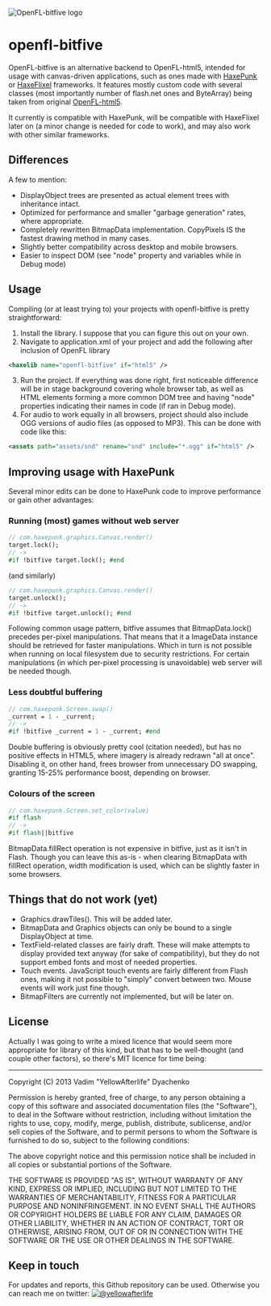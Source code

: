 ![OpenFL-bitfive logo](https://raw.github.com/YellowAfterlife/openfl-microtests/master/assets/img/bitfive.png)
# openfl-bitfive
OpenFL-bitfive is an alternative backend to OpenFL-html5, intended for usage with canvas-driven applications, such as ones made with [HaxePunk](http://haxepunk.com/) or [HaxeFlixel](http://haxeflixel.com/) frameworks. It features mostly custom code with several classes (most importantly number of flash.net ones and ByteArray) being taken from original [OpenFL-html5](https://github.com/openfl/openfl-html5).

It currently is compatible with HaxePunk, will be compatible with HaxeFlixel later on (a minor change is needed for code to work), and may also work with other similar frameworks.

## Differences
A few to mention:
*	DisplayObject trees are presented as actual element trees with inheritance intact.
*	Optimized for performance and smaller "garbage generation" rates, where appropriate.
*	Completely rewritten BitmapData implementation. CopyPixels IS the fastest drawing method in many cases.
*	Slightly better compatibility across desktop and mobile browsers.
*	Easier to inspect DOM (see "node" property and variables while in Debug mode)

## Usage
Compiling (or at least trying to) your projects with openfl-bitfive is pretty straightforward:
1.	Install the library. I suppose that you can figure this out on your own.
2.	Navigate to application.xml of your project and add the following after inclusion of OpenFL library
```xml
<haxelib name="openfl-bitfive" if="html5" />
```
3.	Run the project. If everything was done right, first noticeable difference will be in stage background covering whole browser tab, as well as HTML elements forming a more common DOM tree and having "node" properties indicating their names in code (if ran in Debug mode).
4.	For audio to work equally in all browsers, project should also include OGG versions of audio files (as opposed to MP3). This can be done with code like this:
```xml
<assets path="assets/snd" rename="snd" include="*.ogg" if="html5" />
```

## Improving usage with HaxePunk
Several minor edits can be done to HaxePunk code to improve performance or gain other advantages:

### Running (most) games without web server
```haxe
// com.haxepunk.graphics.Canvas.render()
target.lock();
// ->
#if !bitfive target.lock(); #end
```
(and similarly)
```haxe
// com.haxepunk.graphics.Canvas.render()
target.unlock();
// ->
#if !bitfive target.unlock(); #end
```
Following common usage pattern, bitfive assumes that BitmapData.lock() precedes per-pixel manipulations. That means that it a ImageData instance should be retrieved for faster manipulations. Which in turn is not possible when running on local filesystem due to security restrictions.
For certain manipulations (in which per-pixel processing is unavoidable) web server will be needed though.

### Less doubtful buffering
```haxe
// com.haxepunk.Screen.swap()
_current = 1 - _current;
// ->
#if !bitfive _current = 1 - _current; #end
```
Double buffering is obviously pretty cool (citation needed), but has no positive effects in HTML5, where imagery is already redrawn "all at once". Disabling it, on other hand, frees browser from unnecessary DO swapping, granting 15-25% performance boost, depending on browser.

### Colours of the screen
```haxe
// com.haxepunk.Screen.set_color(value)
#if flash
// ->
#if flash||bitfive
```
BitmapData.fillRect operation is not expensive in bitfive, just as it isn't in Flash. Though you can leave this as-is - when clearing BitmapData with fillRect operation, width modification is used, which can be slightly faster in some browsers.

## Things that do not work (yet)
*	Graphics.drawTiles(). This will be added later.
*	BitmapData and Graphics objects can only be bound to a single DisplayObject at time.
*	TextField-related classes are fairly draft. These will make attempts to display provided text anyway (for sake of compatibility), but they do not support embed fonts and most of needed properties.
*	Touch events. JavaScript touch events are fairly different from Flash ones, making it not possible to "simply" convert between two. Mouse events will work just fine though.
*	BitmapFilters are currently not implemented, but will be later on.

## License
Actually I was going to write a mixed licence that would seem more appropriate for library of this kind, but that has to be well-thought (and couple other factors), so there's MIT licence for time being:
- - -
Copyright (C) 2013 Vadim "YellowAfterlife" Dyachenko

Permission is hereby granted, free of charge, to any person obtaining a copy of this software and associated documentation files (the "Software"), to deal in the Software without restriction, including without limitation the rights to use, copy, modify, merge, publish, distribute, sublicense, and/or sell copies of the Software, and to permit persons to whom the Software is furnished to do so, subject to the following conditions:

The above copyright notice and this permission notice shall be included in all copies or substantial portions of the Software.

THE SOFTWARE IS PROVIDED "AS IS", WITHOUT WARRANTY OF ANY KIND, EXPRESS OR IMPLIED, INCLUDING BUT NOT LIMITED TO THE WARRANTIES OF MERCHANTABILITY, FITNESS FOR A PARTICULAR PURPOSE AND NONINFRINGEMENT. IN NO EVENT SHALL THE AUTHORS OR COPYRIGHT HOLDERS BE LIABLE FOR ANY CLAIM, DAMAGES OR OTHER LIABILITY, WHETHER IN AN ACTION OF CONTRACT, TORT OR OTHERWISE, ARISING FROM, OUT OF OR IN CONNECTION WITH THE SOFTWARE OR THE USE OR OTHER DEALINGS IN THE SOFTWARE.

## Keep in touch
For updates and reports, this Github repository can be used.
Otherwise you can reach me on twitter:
[![@yellowafterlife](https://dl.dropboxusercontent.com/u/3594143/yal.cc/13-08/twitter.png)](http://twitter.com/yellowafterlife)